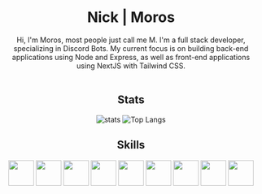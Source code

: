 <div align='center'>

<h1 color="#5651e5">
  Nick | Moros
</h1>
Hi, I'm Moros, most people just call me M. I'm a full stack developer, specializing in Discord Bots. My current focus is on building back-end applications using Node and Express, as well as front-end applications using NextJS with Tailwind CSS.
<br></br>

## Stats
![stats](https://github-readme-stats.vercel.app/api?username=Moros0741&show_icons=true&theme=omni&count_private=true&hide_border=true&bg_color=0D1117&title_color=f72020&icon_color=f72020&include_all_commits=true) ![Top Langs](https://github-readme-stats.vercel.app/api/top-langs/?username=Moros0741&layout=compact&theme=omni&hide_border=true&bg_color=0D1117&title_color=f72020)

## Skills
<img src="https://media.discordapp.net/attachments/1109196353780858991/1109196504788369478/css.png" width="50" height="50" />
<img src="https://media.discordapp.net/attachments/1109196353780858991/1109196505455276082/html.png" width="50" height="50" />
<img src="https://media.discordapp.net/attachments/1109196353780858991/1109196605837553664/tailwind.png" width="50" height="50" />
<img src="https://media.discordapp.net/attachments/1109196353780858991/1109196605351010385/react.png" width="50" height="50" />
<img src="https://media.discordapp.net/attachments/1109196353780858991/1109196506491269241/nextjs.png" width="50" height="50" />
<img src="https://media.discordapp.net/attachments/1109196353780858991/1109196606131151018/typescript.png" width="50" height="50" />
<img src="https://media.discordapp.net/attachments/1109196353780858991/1109196505799196682/javascript.png" width="50" height="50" />
<img src="https://media.discordapp.net/attachments/1109196353780858991/1109196507233665085/python.png" width="50" height="50" />
<img src="https://media.discordapp.net/attachments/1109196353780858991/1109196506919075910/node.png" width="50" height="50" />
